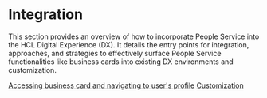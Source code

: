 # Integration

This section provides an overview of how to incorporate People Service into the HCL Digital Experience (DX). It details the entry points for integration, approaches, and strategies to effectively surface People Service functionalities like business cards into existing DX environments and customization.

[Accessing business card and navigating to user's profile](./business_card_integration.md)
[Customization](./customization.md)
